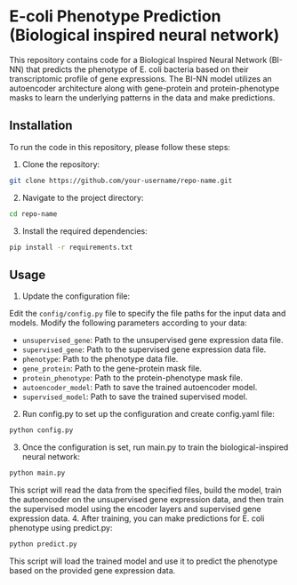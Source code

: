 # E-coli Phenotype Prediction (Biological inspired neural network)
This repository contains code for a Biological Inspired Neural Network (BI-NN) that predicts the phenotype of E. coli bacteria based on their transcriptomic profile of gene expressions. The BI-NN model utilizes an autoencoder architecture along with gene-protein and protein-phenotype masks to learn the underlying patterns in the data and make predictions.

## Installation
To run the code in this repository, please follow these steps:

1. Clone the repository:

```bash
git clone https://github.com/your-username/repo-name.git
```
2. Navigate to the project directory:
```bash
cd repo-name
```

3. Install the required dependencies:

```bash
pip install -r requirements.txt
```

## Usage

1. Update the configuration file:

Edit the `config/config.py` file to specify the file paths for the input data and models. Modify the following parameters according to your data:

- `unsupervised_gene`: Path to the unsupervised gene expression data file.
- `supervised_gene`: Path to the supervised gene expression data file.
- `phenotype`: Path to the phenotype data file.
- `gene_protein`: Path to the gene-protein mask file.
- `protein_phenotype`: Path to the protein-phenotype mask file.
- `autoencoder_model`: Path to save the trained autoencoder model.
- `supervised_model`: Path to save the trained supervised model.

2. Run config.py to set up the configuration and create config.yaml file:
```bash
python config.py
```
3. Once the configuration is set, run main.py to train the biological-inspired neural network:
```bash
python main.py
```
This script will read the data from the specified files, build the model, train the autoencoder on the unsupervised gene expression data, and then train the supervised model using the encoder layers and supervised gene expression data.
4. After training, you can make predictions for E. coli phenotype using predict.py:
```bash 
python predict.py
```
This script will load the trained model and use it to predict the phenotype based on the provided gene expression data.